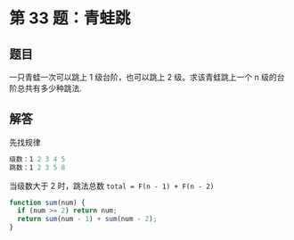 # 第 33 题：青蛙跳

## 题目

一只青蛙一次可以跳上 1 级台阶，也可以跳上 2 级。求该青蛙跳上一个 n 级的台阶总共有多少种跳法.

## 解答

先找规律

```js
级数：1 2 3 4 5
跳数：1 2 3 5 8
```

当级数大于 2 时，跳法总数 `total = F(n - 1) + F(n - 2)`

```js
function sum(num) {
  if (num >= 2) return num;
  return sum(num - 1) + sum(num - 2);
}
```
